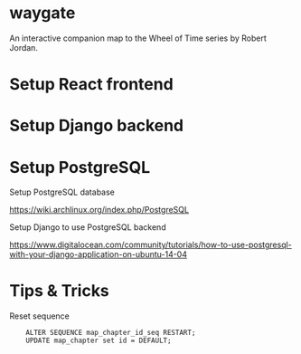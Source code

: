 # waygate

An interactive companion map to the Wheel of Time series by Robert Jordan.

# Setup React frontend

# Setup Django backend

# Setup PostgreSQL
 
Setup PostgreSQL database

https://wiki.archlinux.org/index.php/PostgreSQL

Setup Django to use PostgreSQL backend

https://www.digitalocean.com/community/tutorials/how-to-use-postgresql-with-your-django-application-on-ubuntu-14-04

# Tips & Tricks

Reset sequence

        ALTER SEQUENCE map_chapter_id_seq RESTART;
        UPDATE map_chapter set id = DEFAULT;
        
    
